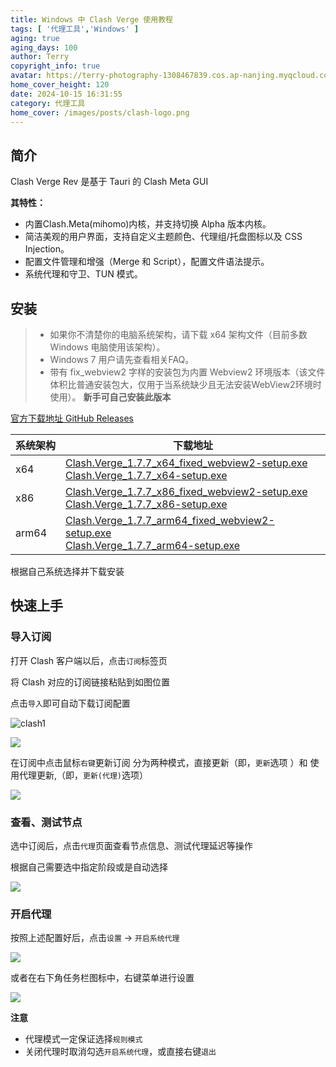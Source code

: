 ```yaml
---
title: Windows 中 Clash Verge 使用教程
tags: [ '代理工具','Windows' ]
aging: true
aging_days: 100
author: Terry
copyright_info: true
avatar: https://terry-photography-1308467839.cos.ap-nanjing.myqcloud.com/icon/logo.svg
home_cover_height: 120
date: 2024-10-15 16:31:55
category: 代理工具
home_cover: /images/posts/clash-logo.png
---
```


## 简介

Clash Verge Rev 是基于 Tauri 的 Clash Meta GUI

**其特性：**

- 内置Clash.Meta(mihomo)内核，并支持切换 Alpha 版本内核。
- 简洁美观的用户界面，支持自定义主题颜色、代理组/托盘图标以及 CSS Injection。
- 配置文件管理和增强（Merge 和 Script），配置文件语法提示。
- 系统代理和守卫、TUN 模式。

## 安装

> - 如果你不清楚你的电脑系统架构，请下载 x64 架构文件（目前多数 Windows 电脑使用该架构）。
> - Windows 7 用户请先查看相关FAQ。
> - 带有 fix_webview2 字样的安装包为内置 Webview2 环境版本（该文件体积比普通安装包大，仅用于当系统缺少且无法安装WebView2环境时使用）。
    **新手可自己安装此版本**

[官方下载地址 GitHub Releases](https://github.com/clash-verge-rev/clash-verge-rev/releases)

| 系统架构  | 下载地址                                                                                                                                                                                                                                                                                                                                    |
|-------|-----------------------------------------------------------------------------------------------------------------------------------------------------------------------------------------------------------------------------------------------------------------------------------------------------------------------------------------|
| x64   | [Clash.Verge_1.7.7_x64_fixed_webview2-setup.exe](https://github.com/clash-verge-rev/clash-verge-rev/releases/download/v1.7.7/Clash.Verge_1.7.7_x64_fixed_webview2-setup.exe)<br/> [Clash.Verge_1.7.7_x64-setup.exe](https://github.com/clash-verge-rev/clash-verge-rev/releases/download/v1.7.7/Clash.Verge_1.7.7_x64-setup.exe)        |
| x86   | [Clash.Verge_1.7.7_x86_fixed_webview2-setup.exe](https://github.com/clash-verge-rev/clash-verge-rev/releases/download/v1.7.7/Clash.Verge_1.7.7_x86_fixed_webview2-setup.exe)<br/>[Clash.Verge_1.7.7_x86-setup.exe](https://github.com/clash-verge-rev/clash-verge-rev/releases/download/v1.7.7/Clash.Verge_1.7.7_x86-setup.exe)         |
| arm64 | [Clash.Verge_1.7.7_arm64_fixed_webview2-setup.exe](https://github.com/clash-verge-rev/clash-verge-rev/releases/download/v1.7.7/Clash.Verge_1.7.7_arm64_fixed_webview2-setup.exe)<br/>[Clash.Verge_1.7.7_arm64-setup.exe](https://github.com/clash-verge-rev/clash-verge-rev/releases/download/v1.7.7/Clash.Verge_1.7.7_arm64-setup.exe) |

根据自己系统选择并下载安装

[//]: # (国内可能访问不到 GitHub 的官方地址，为此我准备了国内下载源)

[//]: # ()

[//]: # (| 系统架构  | 下载地址                                                                                                                                                                             |)

[//]: # (|-------|----------------------------------------------------------------------------------------------------------------------------------------------------------------------------------|)

[//]: # (| x64   | [Clash.Verge_1.7.7_x64_fixed_webview2-setup.exe]&#40;https://github.com/clash-verge-rev/clash-verge-rev/releases/download/v1.7.7/Clash.Verge_1.7.7_x64_fixed_webview2-setup.exe&#41;     |)

[//]: # (| x86   | [Clash.Verge_1.7.7_x86_fixed_webview2-setup.exe]&#40;https://github.com/clash-verge-rev/clash-verge-rev/releases/download/v1.7.7/Clash.Verge_1.7.7_x86_fixed_webview2-setup.exe&#41;     |)

[//]: # (| arm64 | [Clash.Verge_1.7.7_arm64_fixed_webview2-setup.exe]&#40;https://github.com/clash-verge-rev/clash-verge-rev/releases/download/v1.7.7/Clash.Verge_1.7.7_arm64_fixed_webview2-setup.exe&#41; |)

## 快速上手

### 导入订阅

打开 Clash 客户端以后，点击`订阅`标签页

将 Clash 对应的订阅链接粘贴到如图位置

点击`导入`即可自动下载订阅配置

![clash1](https://terry-photography-1308467839.cos.ap-nanjing.myqcloud.com/posts/clash-win-1.png)

![](https://terry-photography-1308467839.cos.ap-nanjing.myqcloud.com/posts/clash-win-2.png)

在订阅中点击鼠标`右键`更新订阅
分为两种模式，直接更新（即，`更新`选项 ）和 使用代理更新,（即，`更新(代理)`选项）

![](https://terry-photography-1308467839.cos.ap-nanjing.myqcloud.com/posts/clash-updata.png)

### 查看、测试节点

选中订阅后，点击`代理`页面查看节点信息、测试代理延迟等操作

根据自己需要选中指定阶段或是自动选择

![](https://terry-photography-1308467839.cos.ap-nanjing.myqcloud.com/posts/clash-win-3.png)

### 开启代理

按照上述配置好后，点击`设置` -> `开启系统代理`

![](https://terry-photography-1308467839.cos.ap-nanjing.myqcloud.com/posts/clash-win-4.png)

或者在右下角任务栏图标中，右键菜单进行设置

![](https://terry-photography-1308467839.cos.ap-nanjing.myqcloud.com/posts/clash-win-settings.png)

**注意**

- 代理模式一定保证选择`规则模式`
- 关闭代理时取消勾选`开启系统代理`，或直接右键`退出`
